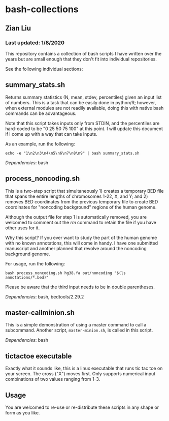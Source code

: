 # bash-collections
## Zian Liu
### Last updated: 1/8/2020

This repository contains a collection of bash scripts I have written over the years but are small enough that they don't fit into individual repositories. 

See the following individual sections:

## summary_stats.sh

Returns summary statistics (N, mean, stdev, percentiles) given an input list of numbers. This is a task that can be easily done in python/R; however, when external modules are not readily available, doing this with native bash commands can be advantageous. 

Note that this script takes inputs only from STDIN, and the percentiles are hard-coded to be "0 25 50 75 100" at this point. I will update this document if I come up with a way that can take inputs.

As an example, run the following:
```
echo -e "1\n2\n3\n4\n5\n6\n7\n8\n9" | bash summary_stats.sh
```

*Dependencies*: bash

## process_noncoding.sh

This is a two-step script that simultaneously 1) creates a temporary BED file that spans the entire lengths of chromosomes 1-22, X, and Y; and 2) removes BED coordinates from the previous temporary file to create BED coordinates for "noncoding background" regions of the human genome.

Although the output file for step 1 is automatically removed, you are welcomed to comment out the *rm* command to retain the file if you have other uses for it. 

Why this script? If you ever want to study the part of the human genome with no known annotations, this will come in handy. I have one submitted manuscript and another planned that revolve around the noncoding background genome.

For usage, run the following:
```
bash process_noncoding.sh hg38.fa out/noncoding "$(ls annotations/*.bed)"
```

Please be aware that the third input needs to be in double parentheses.

*Dependencies*: bash, bedtools/2.29.2

## master-callminion.sh

This is a simple demonstration of using a master command to call a subcommand. Another script, ``master-minion.sh``, is called in this script. 

*Dependencies*: bash

## tictactoe executable

Exactly what it sounds like, this is a linux executable that runs tic tac toe on your screen. The cross ("X") moves first. Only supports numerical input combinations of two values ranging from 1-3.

## Usage

You are welcomed to re-use or re-distribute these scripts in any shape or form as you like.
